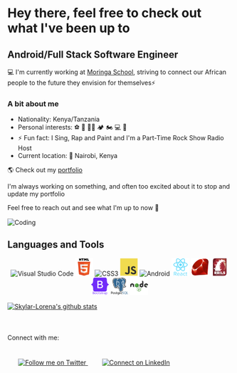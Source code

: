 
# Hey there, feel free to check out what I've been up to

## Android/Full Stack Software Engineer

💻 I'm currently working at [Moringa School](https://moringaschool.com/courses/software-engineering-course-online/?gclid=Cj0KCQjwxIOXBhCrARIsAL1QFCY3rY5hJhm0xHKFBCpP5u549ZXWd6W7eLh_HjdMsDwW9uy-uMsFxosaAtMpEALw_wcB), striving to connect our African people to the future they envision for themselves⚡️

### A bit about me

- Nationality: Kenya/Tanzania
- Personal interests: ⚽ 🥊 💪🏽 🏕 🏍 💻 🛫
- ⚡ Fun fact: I Sing, Rap and Paint and I'm a Part-Time Rock Show Radio Host
- Current location: 📍 Nairobi, Kenya

🌎 Check out my [portfolio](https://skylar-lorena.github.io/automatic-garbanzo/)

I'm always working on something, and often too excited about it to stop and update my portfolio

Feel free to reach out and see what I'm up to now 💬

<img align="center" alt="Coding" width="400" src="https://c.tenor.com/AlUkiGkR2j8AAAAM/new-game-ahagon-umiko-programming.gif">

## Languages and Tools

<p align="center">
  <img alt="Visual Studio Code" width="40" height="40" src="https://cdn.icon-icons.com/icons2/2107/PNG/512/file_type_vscode_icon_130084.png">
  <img alt="HTML5" width="40" height="40" src="https://raw.githubusercontent.com/devicons/devicon/master/icons/html5/html5-original-wordmark.svg">
  <img alt="CSS3" width="40" height="40" src="https://cdn4.iconfinder.com/data/icons/social-media-logos-6/512/121-css3-512.png">
  <img alt="JavaScript" width="40" height="40" src="https://raw.githubusercontent.com/devicons/devicon/master/icons/javascript/javascript-original.svg">
  <img alt="Android" width="40" height="40" src="https://imgs.search.brave.com/H_-5ZEb-mg-4rYIjtUvE3ap4gtd0YJHPgW68VPGqSIc/rs:fit:512:512:1/g:ce/aHR0cHM6Ly9jZG4uaWNvbi1pY29ucy5jb20vaWNvbnMyLzE0OTUvUE5HLzUxMi9hbmRyb2lkc3R1ZGlvXzEwMzA0My5wbmc">
  <img alt="React" width="40" height="40" src="https://raw.githubusercontent.com/devicons/devicon/master/icons/react/react-original-wordmark.svg">
  <img alt="Ruby" width="40" height="40" src="https://raw.githubusercontent.com/devicons/devicon/master/icons/ruby/ruby-original.svg">
  <img alt="Rails" width="40" height="40" src="https://raw.githubusercontent.com/devicons/devicon/master/icons/rails/rails-original-wordmark.svg">
  <img alt="Bootstrap" width="40" height="40" src="https://raw.githubusercontent.com/devicons/devicon/master/icons/bootstrap/bootstrap-plain-wordmark.svg">
  <img alt="PostgreSQL" width="40" height="40" src="https://raw.githubusercontent.com/devicons/devicon/master/icons/postgresql/postgresql-original-wordmark.svg">
  <img alt="Node.js" width="40" height="40" src="https://raw.githubusercontent.com/devicons/devicon/master/icons/nodejs/nodejs-original-wordmark.svg">
</p>

[![Skylar-Lorena's github stats](https://github-readme-stats.vercel.app/api?username=Skylar-Lorena&count_private=true&show_icons=true&title_color=fff&icon_color=79ff97&text_color=9f9f9f&bg_color=151515)](https://github.com/Skylar-Lorena)

<div style="padding: 25px 0;">

Connect with me:

<div style="padding: 25px 0;">
  <a href="https://twitter.com/Skylar_Lorena" style="padding: 24px;">
    <img src="https://github.com/tbakerx/tbakerx/blob/main/assets/twitter-green.png" alt="Follow me on Twitter" width="24" height="24">
  </a>
  <a href="https://www.linkedin.com/in/lorenah-m-859883167/" style="padding: 8px; width: 24px; height: 24px;">
    <img src="https://github.com/tbakerx/tbakerx/blob/main/assets/linkedin-green.png" alt="Connect on LinkedIn" width="24" height="24">
  </a>
</div>
